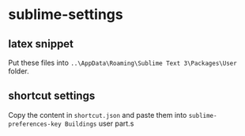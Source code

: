 # sublime-settings

## latex snippet

Put these files into `..\AppData\Roaming\Sublime Text 3\Packages\User` folder.

## shortcut settings

Copy the content in `shortcut.json` and paste them into `sublime-preferences-key Buildings` user part.s

